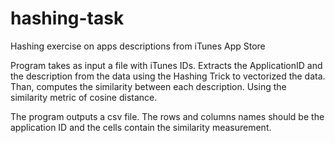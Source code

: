 # hashing-task
Hashing exercise on apps descriptions from iTunes App Store


Program takes as input a file with iTunes IDs.
Extracts the ApplicationID and the description from the data using the Hashing Trick to vectorized the data. Than, computes the similarity between each description. Using the similarity metric of cosine distance. 

The program outputs a csv file. The rows and columns names should be the application ID and the cells contain the similarity measurement.
